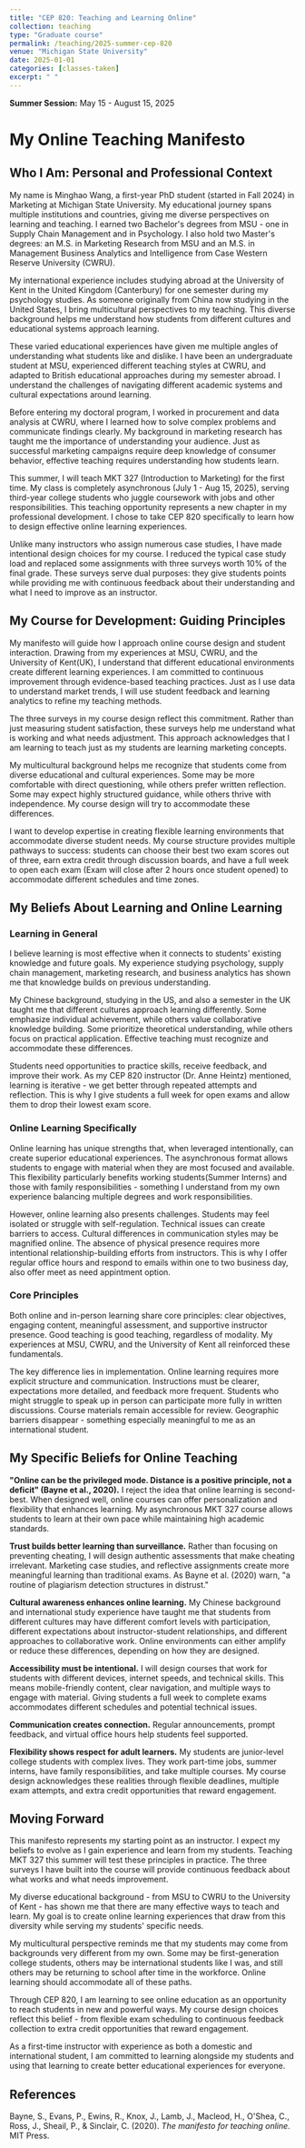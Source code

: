 ```yaml
---
title: "CEP 820: Teaching and Learning Online"
collection: teaching
type: "Graduate course"
permalink: /teaching/2025-summer-cep-820
venue: "Michigan State University"
date: 2025-01-01
categories: [classes-taken]
excerpt: " "
---
```


<!-- excerpt-end -->
**Summer Session:** May 15 - August 15, 2025

# My Online Teaching Manifesto

## Who I Am: Personal and Professional Context

My name is Minghao Wang, a first-year PhD student (started in Fall 2024) in Marketing at Michigan State University. My educational journey spans multiple institutions and countries, giving me diverse perspectives on learning and teaching. I earned two Bachelor's degrees from MSU - one in Supply Chain Management and in Psychology. I also hold two Master's degrees: an M.S. in Marketing Research from MSU and an M.S. in Management Business Analytics and Intelligence from Case Western Reserve University (CWRU).

My international experience includes studying abroad at the University of Kent in the United Kingdom (Canterbury) for one semester during my psychology studies. As someone originally from China now studying in the United States, I bring multicultural perspectives to my teaching. This diverse background helps me understand how students from different cultures and educational systems approach learning.

These varied educational experiences have given me multiple angles of understanding what students like and dislike. I have been an undergraduate student at MSU, experienced different teaching styles at CWRU, and adapted to British educational approaches during my semester abroad. I understand the challenges of navigating different academic systems and cultural expectations around learning.

Before entering my doctoral program, I worked in procurement and data analysis at CWRU, where I learned how to solve complex problems and communicate findings clearly. My background in marketing research has taught me the importance of understanding your audience. Just as successful marketing campaigns require deep knowledge of consumer behavior, effective teaching requires understanding how students learn.

This summer, I will teach MKT 327 (Introduction to Marketing) for the first time. My class is completely asynchronous (July 1 - Aug 15, 2025), serving third-year college students who juggle coursework with jobs and other responsibilities. This teaching opportunity represents a new chapter in my professional development. I chose to take CEP 820 specifically to learn how to design effective online learning experiences.

Unlike many instructors who assign numerous case studies, I have made intentional design choices for my course. I reduced the typical case study load and replaced some assignments with three surveys worth 10% of the final grade. These surveys serve dual purposes: they give students points while providing me with continuous feedback about their understanding and what I need to improve as an instructor.

## My Course for Development: Guiding Principles

My manifesto will guide how I approach online course design and student interaction. Drawing from my experiences at MSU, CWRU, and the University of Kent(UK), I understand that different educational environments create different learning experiences. I am committed to continuous improvement through evidence-based teaching practices. Just as I use data to understand market trends, I will use student feedback and learning analytics to refine my teaching methods.

The three surveys in my course design reflect this commitment. Rather than just measuring student satisfaction, these surveys help me understand what is working and what needs adjustment. This approach acknowledges that I am learning to teach just as my students are learning marketing concepts.

My multicultural background helps me recognize that students come from diverse educational and cultural experiences. Some may be more comfortable with direct questioning, while others prefer written reflection. Some may expect highly structured guidance, while others thrive with independence. My course design will try to accommodate these differences.

I want to develop expertise in creating flexible learning environments that accommodate diverse student needs. My course structure provides multiple pathways to success: students can choose their best two exam scores out of three, earn extra credit through discussion boards, and have a full week to open each exam (Exam will close after 2 hours once student opened) to accommodate different schedules and time zones.

## My Beliefs About Learning and Online Learning

### Learning in General

I believe learning is most effective when it connects to students' existing knowledge and future goals. My experience studying psychology, supply chain management, marketing research, and business analytics has shown me that knowledge builds on previous understanding. 

My Chinese background, studying in the US, and also a semester in the UK taught me that different cultures approach learning differently. Some emphasize individual achievement, while others value collaborative knowledge building. Some prioritize theoretical understanding, while others focus on practical application. Effective teaching must recognize and accommodate these differences.

Students need opportunities to practice skills, receive feedback, and improve their work. As my CEP 820 instructor (Dr. Anne Heintz)  mentioned, learning is iterative - we get better through repeated attempts and reflection. This is why I give students a full week for open exams and allow them to drop their lowest exam score.

### Online Learning Specifically

Online learning has unique strengths that, when leveraged intentionally, can create superior educational experiences. The asynchronous format allows students to engage with material when they are most focused and available. This flexibility particularly benefits working students(Summer Interns) and those with family responsibilities - something I understand from my own experience balancing multiple degrees and work responsibilities.

However, online learning also presents challenges. Students may feel isolated or struggle with self-regulation. Technical issues can create barriers to access. Cultural differences in communication styles may be magnified online. The absence of physical presence requires more intentional relationship-building efforts from instructors. This is why I offer regular office hours and respond to emails within one to two business day, also offer meet as need appintment option.

### Core Principles

Both online and in-person learning share core principles: clear objectives, engaging content, meaningful assessment, and supportive instructor presence. Good teaching is good teaching, regardless of modality. My experiences at MSU, CWRU, and the University of Kent all reinforced these fundamentals.

The key difference lies in implementation. Online learning requires more explicit structure and communication. Instructions must be clearer, expectations more detailed, and feedback more frequent. Students who might struggle to speak up in person can participate more fully in written discussions. Course materials remain accessible for review. Geographic barriers disappear - something especially meaningful to me as an international student.

## My Specific Beliefs for Online Teaching

**"Online can be the privileged mode. Distance is a positive principle, not a deficit" (Bayne et al., 2020).** I reject the idea that online learning is second-best. When designed well, online courses can offer personalization and flexibility that enhances learning. My asynchronous MKT 327 course allows students to learn at their own pace while maintaining high academic standards.

**Trust builds better learning than surveillance.** Rather than focusing on preventing cheating, I will design authentic assessments that make cheating irrelevant. Marketing case studies, and reflective assignments create more meaningful learning than traditional exams. As Bayne et al. (2020) warn, "a routine of plagiarism detection structures in distrust."

**Cultural awareness enhances online learning.** My Chinese background and international study experience have taught me that students from different cultures may have different comfort levels with participation, different expectations about instructor-student relationships, and different approaches to collaborative work. Online environments can either amplify or reduce these differences, depending on how they are designed.

**Accessibility must be intentional.** I will design courses that work for students with different devices, internet speeds, and technical skills. This means mobile-friendly content, clear navigation, and multiple ways to engage with material. Giving students a full week to complete exams accommodates different schedules and potential technical issues.

**Communication creates connection.** Regular announcements, prompt feedback, and virtual office hours help students feel supported. 

**Flexibility shows respect for adult learners.** My students are junior-level college students with complex lives. They work part-time jobs, summer interns, have family responsibilities, and take multiple courses. My course design acknowledges these realities through flexible deadlines, multiple exam attempts, and extra credit opportunities that reward engagement.

## Moving Forward

This manifesto represents my starting point as an instructor. I expect my beliefs to evolve as I gain experience and learn from my students. Teaching MKT 327 this summer will test these principles in practice. The three surveys I have built into the course will provide continuous feedback about what works and what needs improvement.

My diverse educational background - from MSU to CWRU to the University of Kent - has shown me that there are many effective ways to teach and learn. My goal is to create online learning experiences that draw from this diversity while serving my students' specific needs.

My multicultural perspective reminds me that my students may come from backgrounds very different from my own. Some may be first-generation college students, others may be international students like I was, and still others may be returning to school after time in the workforce. Online learning should accommodate all of these paths.

Through CEP 820, I am learning to see online education as an opportunity to reach students in new and powerful ways. My course design choices reflect this belief - from flexible exam scheduling to continuous feedback collection to extra credit opportunities that reward engagement.

As a first-time instructor with experience as both a domestic and international student, I am committed to learning alongside my students and using that learning to create better educational experiences for everyone.

## References
Bayne, S., Evans, P., Ewins, R., Knox, J., Lamb, J., Macleod, H., O'Shea, C., Ross, J., Sheail, P., & Sinclair, C. (2020). *The manifesto for teaching online*. MIT Press.

